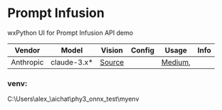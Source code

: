 # Prompt Infusion
wxPython UI for Prompt Infusion API demo

| Vendor   | Model   | Vision | Config | Usage|Info | 
|------------|------------|------------|------------|------------|------------|
| Anthropic | claude-3.x* | [Source](https://github.com/myaichat/wxchat/blob/claude_prompt_fusion/claude_prompt_fusion.py)| []()| [Medium](https://medium.com/p/4bd85eb997ec), []()|[]()|




### venv: 
C:\Users\alex_\aichat\phy3_onnx_test\myenv